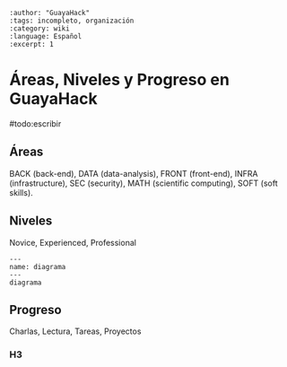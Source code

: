 ```{post} 2023-06-30
:author: "GuayaHack"
:tags: incompleto, organización
:category: wiki
:language: Español
:excerpt: 1
```

# Áreas, Niveles y Progreso en GuayaHack

#todo:escribir

## Áreas

BACK (back-end), DATA (data-analysis), FRONT (front-end), INFRA (infrastructure), SEC (security), MATH (scientific computing), SOFT (soft skills).

## Niveles

Novice, Experienced, Professional


```{figure} template.md-data/tux.png
---
name: diagrama
---
diagrama
```

## Progreso

Charlas, Lectura, Tareas, Proyectos

### H3


